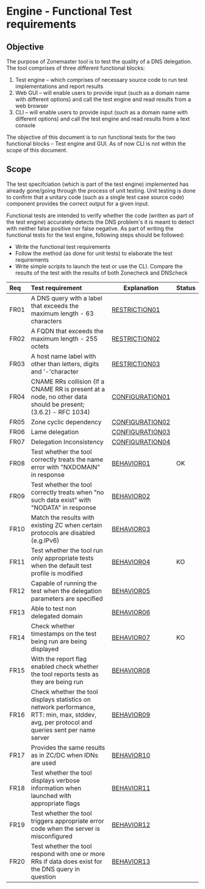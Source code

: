 Engine - Functional Test requirements
======================================

Objective
----------
The purpose of Zonemaster tool is to test the quality of a DNS delegation.
The tool comprises of three different functional blocks: 
   1. Test engine – which comprises of necessary source code to run test
implementations and report results
   2. Web GUI – will enable users to provide input (such as a domain name 
with different options) and call the test engine and read results from a web
browser
   3. CLI – will enable users to provide input (such as a domain name with
different options) and call the test engine and read results from a text
console

The objective of this document is to run functional tests for the two
functional blocks – Test engine and GUI. As of now CLI is not within the
scope of this document.

Scope
------

The test specifciation (which is part of the test engine) implemented has already
gone/going through the process of unit testing. Unit testing is done to
confirm that a unitary code (such as a single test case source code)
component provides the correct output for a given input. 

Functional tests are intended to verify whether the code (written as part of
the test engine) accurately detects the DNS problem's it is meant to detect
with neither false positive nor false negative. As part of writing the
functional tests for the test engine, following steps should be followed:
   * Write the functional test requirements
   * Follow the method (as done for unit tests) to elaborate the test
   requirements
   * Write simple scripts to launch the test or use the CLI.  Compare the 
   results of the test with the results of both Zonecheck and DNScheck


|Req| Test requirement                           |Explanation|Status|
|:--|:-------------------------------------------|-----------|------|
|FR01|A DNS query with a label that exceeds the maximum length - 63 characters|[RESTRICTION01](../specifications/functional-tests/Restriction-TP/restriction01.md)||
|FR02|A FQDN that exceeds the maximum length - 255 octets|[RESTRICTION02](../specifications/functional-tests/Restriction-TP/restriction02.md)||
|FR03|A host name label with other than letters, digits and '-'character|[RESTRICTION03](../specifications/functional-tests/Restriction-TP/restriction03.md)||
|FR04|CNAME RRs collision (If a CNAME RR is present at a node, no other data should be present; (3.6.2) - RFC 1034)|[CONFIGURATION01](../specifications/functional-tests/Configuration-TP/configuration01.md)||
|FR05|Zone cyclic dependency|[CONFIGURATION02](../specifications/functional-tests/Configuration-TP/configuration02.md)||
|FR06|Lame delegation |[CONFIGURATION03](../specifications/functional-tests/Configuration-TP/configuration03.md)||
|FR07|Delegation Inconsistency|[CONFIGURATION04](../specifications/functional-tests/Configuration-TP/configuration04.md)||
|FR08|Test whether the tool correctly treats the name error with "NXDOMAIN" in response|[BEHAVIOR01](../specifications/functional-tests/Behavior-TP/behavior01.md)|OK|
|FR09|Test whether the tool correctly treats when "no such data exist"  with "NODATA" in response|[BEHAVIOR02](../specifications/functional-tests/Behavior-TP/behavior02.md)||
|FR10|Match the results with existing ZC when certain protocols are disabled (e.g.IPv6)|[BEHAVIOR03](../specifications/functional-tests/Behavior-TP/behavior03.md)||
|FR11|Test whether the tool run only appropriate tests when the default test profile is modified|[BEHAVIOR04](../specifications/functional-tests/Behavior-TP/behavior04.md)|KO|
|FR12|Capable of running the test when the delegation parameters are specified|[BEHAVIOR05](../specifications/functional-tests/Behavior-TP/behavior05.md)|
|FR13|Able to test non delegated domain|[BEHAVIOR06](../specifications/functional-tests/BEHAVIOR-TP/behavior06.md)|
|FR14|Check whether timestamps on the test being run are being displayed|[BEHAVIOR07](../specifications/functional-tests/Behavior-TP/behavior07.md)|KO|
|FR15|With the report flag enabled check whether the tool reports tests as they are being run|[BEHAVIOR08](../specifications/functional-tests/BEHAVIOR-TP/behavior08.md)|
|FR16|Check whether the tool displays statistics on network performance, RTT: min, max, stddev, avg, per protocol and queries sent per name server|[BEHAVIOR09](../specifications/functional-tests/BEHAVIOR-TP/behavior09.md)|
|FR17|Provides the same results as in ZC/DC when IDNs are used|[BEHAVIOR10](../specifications/functional-tests/BEHAVIOR-TP/behavior10.md)|
|FR18|Test whether the tool displays verbose information when launched with appropriate flags|[BEHAVIOR11](../specifications/functional-tests/BEHAVIOR-TP/behavior11.md)|
|FR19|Test whether the tool triggers appropriate error code when the server is misconfigured|[BEHAVIOR12](../specifications/functional-tests/BEHAVIOR-TP/behavior12.md)|
|FR20|Test whether the tool respond with one or more RRs if data does exist for the DNS query in question|[BEHAVIOR13](../specifications/functional-tests/BEHAVIOR-TP/behavior13.md)|

